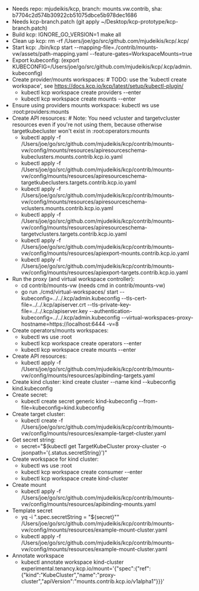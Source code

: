 - Needs repo: mjudeikis/kcp, branch: mounts.vw.contrib, sha: b7704c2d574b30922cb51075dbce5b978dec1686
- Needs kcp-branch.patch (git apply ~/Desktop/kcp-prototype/kcp-branch.patch)
- Build kcp: IGNORE_GO_VERSION=1 make all
- Clean up kcp: rm -rf /Users/joe/go/src/github.com/mjudeikis/kcp/.kcp/
- Start kcp: ./bin/kcp start --mapping-file=./contrib/mounts-vw/assets/path-mapping.yaml --feature-gates=WorkspaceMounts=true
- Export kubeconfig: (export KUBECONFIG=/Users/joe/go/src/github.com/mjudeikis/kcp/.kcp/admin.kubeconfig)
- Create provider/mounts workspaces: # TODO: use the 'kubectl create workspace', see https://docs.kcp.io/kcp/latest/setup/kubectl-plugin/
    - kubectl kcp workspace create providers --enter
    - kubectl kcp workspace create mounts --enter
- Ensure using providers mounts workspace: kubectl ws use :root:providers:mounts
- Create API resources: # Note: You need vcluster and targetvcluster resources even if you're not using them, because otherwise targetkubecluster won't exist in :root:operators:mounts
    - kubectl apply -f /Users/joe/go/src/github.com/mjudeikis/kcp/contrib/mounts-vw/config/mounts/resources/apiresourceschema-kubeclusters.mounts.contrib.kcp.io.yaml
    - kubectl apply -f /Users/joe/go/src/github.com/mjudeikis/kcp/contrib/mounts-vw/config/mounts/resources/apiresourceschema-targetkubeclusters.targets.contrib.kcp.io.yaml
    - kubectl apply -f /Users/joe/go/src/github.com/mjudeikis/kcp/contrib/mounts-vw/config/mounts/resources/apiresourceschema-vclusters.mounts.contrib.kcp.io.yaml 
    - kubectl apply -f /Users/joe/go/src/github.com/mjudeikis/kcp/contrib/mounts-vw/config/mounts/resources/apiresourceschema-targetvclusters.targets.contrib.kcp.io.yaml
    - kubectl apply -f /Users/joe/go/src/github.com/mjudeikis/kcp/contrib/mounts-vw/config/mounts/resources/apiexport-mounts.contrib.kcp.io.yaml
    - kubectl apply -f /Users/joe/go/src/github.com/mjudeikis/kcp/contrib/mounts-vw/config/mounts/resources/apiexport-targets.contrib.kcp.io.yaml
- Run the proxy (and virtual workspace controller): 
    - cd contrib/mounts-vw (needs cmd in contrib/mounts-vw)
    - go run ./cmd/virtual-workspaces/ start --kubeconfig=../../.kcp/admin.kubeconfig  --tls-cert-file=../../.kcp/apiserver.crt  --tls-private-key-file=../../.kcp/apiserver.key --authentication-kubeconfig=../../.kcp/admin.kubeconfig --virtual-workspaces-proxy-hostname=https://localhost:6444 -v=8
- Create operators/mounts workspaces:
    - kubectl ws use :root
    - kubectl kcp workspace create operators --enter
    - kubectl kcp workspace create mounts --enter
- Create API resources:
    - kubectl apply -f /Users/joe/go/src/github.com/mjudeikis/kcp/contrib/mounts-vw/config/mounts/resources/apibinding-targets.yaml
- Create kind cluster: kind create cluster --name kind --kubeconfig kind.kubeconfig
- Create secret: 
    - kubectl create secret generic kind-kubeconfig --from-file=kubeconfig=kind.kubeconfig
- Create target cluster:
    - kubectl create -f /Users/joe/go/src/github.com/mjudeikis/kcp/contrib/mounts-vw/config/mounts/resources/example-target-cluster.yaml
- Get secret string:
    - secret="$(kubectl get TargetKubeCluster proxy-cluster -o jsonpath='{.status.secretString}')"
- Create workspace for kind cluster:
    - kubectl ws use :root
    - kubectl kcp workspace create consumer --enter
    - kubectl kcp workspace create kind-cluster
- Create mount
    - kubectl apply -f /Users/joe/go/src/github.com/mjudeikis/kcp/contrib/mounts-vw/config/mounts/resources/apibinding-mounts.yaml
- Template secret
    - yq -i ".spec.secretString = \"${secret}\"" /Users/joe/go/src/github.com/mjudeikis/kcp/contrib/mounts-vw/config/mounts/resources/example-mount-cluster.yaml
    - kubectl apply -f /Users/joe/go/src/github.com/mjudeikis/kcp/contrib/mounts-vw/config/mounts/resources/example-mount-cluster.yaml
- Annotate workspace
    - kubectl annotate workspace kind-cluster experimental.tenancy.kcp.io/mount='{"spec":{"ref":{"kind":"KubeCluster","name":"proxy-cluster","apiVersion":"mounts.contrib.kcp.io/v1alpha1"}}}'